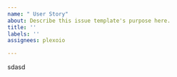 ```yaml
---
name: " User Story"
about: Describe this issue template's purpose here.
title: ''
labels: ''
assignees: plexoio

---
```


sdasd
